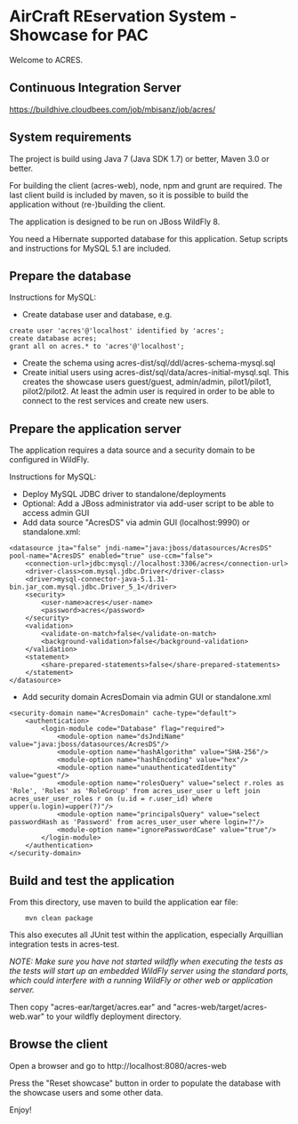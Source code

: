 AirCraft REservation System - Showcase for PAC
==============================================

Welcome to ACRES.

Continuous Integration Server
-----------------------------

https://buildhive.cloudbees.com/job/mbisanz/job/acres/

System requirements
-------------------

The project is build using Java 7 (Java SDK 1.7) or better, Maven 3.0 or better.

For building the client (acres-web), node, npm and grunt are required. The last client build is included by maven, so it is possible to build the application without (re-)building the client.  

The application is designed to be run on JBoss WildFly 8.

You need a Hibernate supported database for this application. Setup scripts and instructions for MySQL 5.1 are included. 

Prepare the database
--------------------

Instructions for MySQL:

- Create database user and database, e.g.
```
create user 'acres'@'localhost' identified by 'acres';
create database acres;
grant all on acres.* to 'acres'@'localhost';
```
- Create the schema using acres-dist/sql/ddl/acres-schema-mysql.sql
- Create initial users using acres-dist/sql/data/acres-initial-mysql.sql. This creates the showcase users guest/guest, admin/admin, pilot1/pilot1, pilot2/pilot2. At least the admin user is required in order to be able to connect to the rest services and create new users.
  
Prepare the application server
------------------------------

The application requires a data source and a security domain to be configured in WildFly.

Instructions for MySQL:

- Deploy MySQL JDBC driver to standalone/deployments
- Optional: Add a JBoss administrator via add-user script to be able to access admin GUI
- Add data source "AcresDS" via admin GUI (localhost:9990) or standalone.xml:
```
<datasource jta="false" jndi-name="java:jboss/datasources/AcresDS" pool-name="AcresDS" enabled="true" use-ccm="false">
    <connection-url>jdbc:mysql://localhost:3306/acres</connection-url>
    <driver-class>com.mysql.jdbc.Driver</driver-class>
    <driver>mysql-connector-java-5.1.31-bin.jar_com.mysql.jdbc.Driver_5_1</driver>
    <security>
        <user-name>acres</user-name>
        <password>acres</password>
    </security>
    <validation>
        <validate-on-match>false</validate-on-match>
        <background-validation>false</background-validation>
    </validation>
    <statement>
        <share-prepared-statements>false</share-prepared-statements>
    </statement>
</datasource>
```
- Add security domain AcresDomain via admin GUI or standalone.xml
```
<security-domain name="AcresDomain" cache-type="default">
    <authentication>
        <login-module code="Database" flag="required">
            <module-option name="dsJndiName" value="java:jboss/datasources/AcresDS"/>
            <module-option name="hashAlgorithm" value="SHA-256"/>
            <module-option name="hashEncoding" value="hex"/>
            <module-option name="unauthenticatedIdentity" value="guest"/>
            <module-option name="rolesQuery" value="select r.roles as 'Role', 'Roles' as 'RoleGroup' from acres_user_user u left join acres_user_user_roles r on (u.id = r.user_id) where upper(u.login)=upper(?)"/>
            <module-option name="principalsQuery" value="select passwordHash as 'Password' from acres_user_user where login=?"/>
            <module-option name="ignorePasswordCase" value="true"/>
        </login-module>
    </authentication>
</security-domain>
```

Build and test the application
------------------------------

From this directory, use maven to build the application ear file:

        mvn clean package
        
This also executes all JUnit test within the application, especially Arquillian integration tests in acres-test.

_NOTE: Make sure you have not started wildfly when executing the tests as the tests will start up an embedded WildFly server using the standard ports, which could interfere with a running WildFly or other web or application server._

Then copy "acres-ear/target/acres.ear" and "acres-web/target/acres-web.war" to your wildfly deployment directory.

Browse the client
-----------------
Open a browser and go to
        http://localhost:8080/acres-web

Press the "Reset showcase" button in order to populate the database with the showcase users and some other data.

Enjoy!